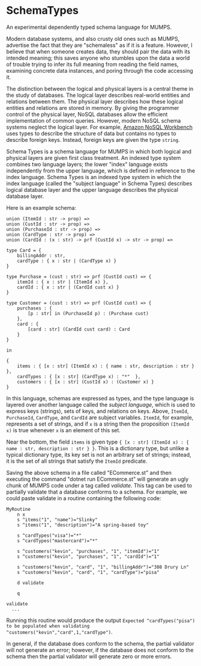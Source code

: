 # SchemaTypes

An experimental dependently typed schema language for MUMPS.

Modern database systems, and also crusty old ones such as MUMPS, advertise the fact that they are "schemaless" as if it is a feature. However, I believe that when someone creates data, they should pair the data with its intended meaning; this saves anyone who stumbles upon the data a world of trouble trying to infer its full meaning from reading the field names, examining concrete data instances, and poring through the code accessing it.

The distinction between the logical and physical layers is a central theme in the study of databases. The logical layer describes real-world entities and relations between them. The physical layer describes how these logical entities and relations are stored in memory. By giving the programmer control of the physical layer, NoSQL databases allow the efficient implementation of common queries. However, modern NoSQL schema systems neglect the logical layer. For example, [Amazon NoSQL Workbench](https://docs.aws.amazon.com/amazondynamodb/latest/developerguide/workbench.html) uses types to describe the structure of data but contains no types to describe foreign keys. Instead, foreign keys are given the type `string`.

Schema Types is a schema language for MUMPS in which both logical and physical layers are given first class treatment. An indexed type system combines two language layers; the lower "index" language exists independently from the upper language, which is defined in reference to the index language. Schema Types is an indexed type system in which the index language (called the "subject language" in Schema Types) describes logical database layer and the upper language describes the physical database layer.

Here is an example schema:
```
union (ItemId : str -> prop) =>
union (CustId : str -> prop) =>
union (PurchaseId : str -> prop) =>
union (CardType : str -> prop) =>
union (CardId : (x : str) -> prf (CustId x) -> str -> prop) =>

type Card = {
    billingAddr : str,
    cardType : { x : str | (CardType x) }
}

type Purchase = (cust : str) => prf (CustId cust) => {
    itemId : { x : str | (ItemId x) },
    cardId : { x : str | (CardId cust x) }
}

type Customer = (cust : str) => prf (CustId cust) => {
    purchases : {
        [p : str] in (PurchaseId p) : (Purchase cust)
    },
    card : {
        [card : str] (CardId cust card) : Card
    }
}

in

{
    items : { [x : str] (ItemId x) : { name : str, description : str } },
    cardTypes : { [x : str] (CardType x) : "*"  },
    customers : { [x : str] (CustId x) : (Customer x) }
}
```

In this language, schemas are expressed as types, and the type language is layered over another language called the *subject language*, which is used to express keys (strings), sets of keys, and relations on keys. Above, ```ItemId```, ```PurchaseId```, ```CardType```, and ```CardId``` are subject variables. ```ItemId```, for example, represents a set of strings, and if ```x``` is a string then the proposition ```(ItemId x)``` is true whenever ```x``` is an element of this set. 

Near the bottom, the field ```items``` is given type ```{ [x : str] (ItemId x) : { name : str, description : str } }```. This is a dictionary type, but unlike a typical dictionary type, its key set is not an arbitrary set of strings; instead, it is the set of all strings that satisfy the ```ItemId``` predicate.

Saving the above schema in a file called "ECommerce.st" and then executing the command "dotnet run ECommerce.st" will generate an ugly chunk of MUMPS code under a tag called *validate*. This tag can be used to partially validate that a database conforms to a schema. For example, we could paste validate in a routine containing the following code:

```
MyRoutine
	n x
	s ^items("1", "name")="Slinky"
	s ^items("1", "description")="A spring-based toy"

	s ^cardTypes("visa")="*"
	s ^cardTypes("mastercard")="*"

	s ^customers("kevin", "purchases", "1", "itemId")="1"
	s ^customers("kevin", "purchases", "1", "cardId")="1"

	s ^customers("kevin", "card", "1", "billingAddr")="308 Drury Ln"
	s ^customers("kevin", "card", "1", "cardType")="pisa"

	d validate
	
	q

validate
  ...
```

Running this routine would produce the output ```Expected ^cardTypes("pisa") to be populated when validating ^customers("kevin","card",1,"cardType")```.

In general, if the database does conform to the schema, the partial validator will not generate an error; however, if the database does not conform to the schema then the partial validator will generate zero or more errors.
